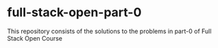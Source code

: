 # full-stack-open-part-0
This repository consists of the solutions to the problems in part-0 of Full Stack Open Course
